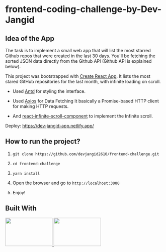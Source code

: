 # frontend-coding-challenge-by-Dev-Jangid

## Idea of the App
The task is to implement a small web app that will list the most starred Github repos that were created in the last 30 days.
You'll be fetching the sorted JSON data directly from the Github API (Github API is explained below).

This project was bootstrapped with [Create React App](https://github.com/facebook/create-react-app).
It lists the most stared GitHub repositories for the last month, with infinite loading on scroll.

- Used [Antd](https://ant.design/docs/react/introduce) for styling the interface.
 
- Used [Axios](https://github.com/axios/axios#features) for Data Fetching
It basically a Promise-based HTTP client for making HTTP requests.

- And [react-infinite-scroll-component](https://www.npmjs.com/package/react-infinite-scroll-component) to implement the Infinite scroll.

Deploy: https://dev-jangid-app.netlify.app/

## How to run the project?

1. `git clone https://github.com/devjangid2610/frontend-challenge.git` 

2. `cd frontend-challenge`

3. `yarn install`

4. Open the browser and go to `http://localhost:3000`

5. Enjoy!

## Built With

<a href="https://reactjs.org/" target="_blank">
    <img width="150" height='90' src="https://onextrapixel.com/wp-content/uploads/2016/04/reactjs-thumb.jpg">
</a>

<a href="https://ant.design/" target="_blank">
    <img width="150" height='90' src="https://lh4.googleusercontent.com/0_Xae4522bKpgjbFjXdSMWji2-ZKMbaHX2u-B7D2NyiTiDapBt6j3HTQKyFo6W289spfMQSZ2nX0DSk4iUOGGAEKSza1pymX16z3L8719lPf-Z_cnvkjFA_zYAQWDZU_90z-x_au">
</a>

